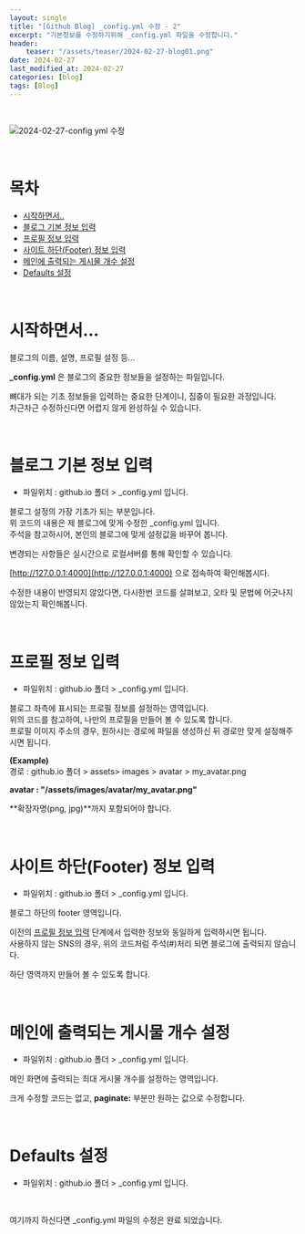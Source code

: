 ```yaml
---
layout: single
title: "[Github Blog] _config.yml 수정 - 2"
excerpt: "기본정보를 수정하기위해 _config.yml 파일을 수정합니다."
header:
    teaser: "/assets/teaser/2024-02-27-blog01.png"
date: 2024-02-27
last_modified_at: 2024-02-27
categories: [blog]
tags: [Blog]
---
```


<style>
    .gist {
        margin: 0 auto;
        width: 90%; /* 또는 원하는 너비 */
        max-height: 500px; /* 최대 높이 설정 */
        overflow: auto; /* 스크롤이 필요할 경우 스크롤 표시 */
        margin-top: 10px;
        margin-bottom: 24px;
    }
</style>

<br>

![2024-02-27-config yml 수정](https://github.com/JunbeomCho22/JunbeomCho22.github.io/assets/156159216/ea5afcc5-1b5c-4aa3-815d-104f42334688)

<br>

# 목차

 - [시작하면서..](#시작하면서)
 - [블로그 기본 정보 입력](#블로그-기본-정보-입력)
 - [프로필 정보 입력](#프로필-정보-입력)
 - [사이트 하단(Footer) 정보 입력](#사이트-하단footer-정보-입력)
 - [메인에 출력되는 게시물 개수 설정](#메인에-출력되는-게시물-개수-설정)
 - [Defaults 설정](#defaults-설정)

<br>

# 시작하면서...
블로그의 이름, 설명, 프로필 설정 등...

**_config.yml** 은 블로그의 중요한 정보들을 설정하는 파일입니다.

뼈대가 되는 기초 정보들을 입력하는 중요한 단계이니, 집중이 필요한 과정입니다.
<br>
차근차근 수정하신다면 어렵지 않게 완성하실 수 있습니다.

<br>

# 블로그 기본 정보 입력

- 파일위치 : github.io 폴더 > _config.yml 입니다.

<script src="https://gist.github.com/JunbeomCho22/a4f6d1628664e02e3792637263747469.js"></script>

블로그 설정의 가장 기초가 되는 부분입니다.
<br>
위 코드의 내용은 제 블로그에 맞게 수정한 _config.yml 입니다.
<br>
주석을 참고하시어, 본인의 블로그에 맞게 설정값을 바꾸어 봅니다.

변경되는 사항들은 실시간으로 로컬서버를 통해 확인할 수 있습니다.
<br>

[http://127.0.0.1:4000](http://127.0.0.1:4000) 으로 접속하여 확인해봅시다.

수정한 내용이 반영되지 않았다면, 다시한번 코드를 살펴보고, 오타 및 문법에 어긋나지 않았는지 확인해봅니다.

<br>

# 프로필 정보 입력

- 파일위치 : github.io 폴더 > _config.yml 입니다.

<script src="https://gist.github.com/JunbeomCho22/563c32432a62d4322bfb04a34a904cdd.js"></script>

블로그 좌측에 표시되는 프로필 정보를 설정하는 영역입니다.
<br>
위의 코드를 참고하여, 나만의 프로필을 만들어 볼 수 있도록 합니다.
<br>
프로필 이미지 주소의 경우, 원하시는 경로에 파일을 생성하신 뒤 경로만 맞게 설정해주시면 됩니다.

**(Example)**
<br>
경로 : github.io 폴더  > assets> images > avatar > my_avatar.png

**avatar           : "/assets/images/avatar/my_avatar.png"**

**확장자명(png, jpg)**까지 포함되어야 합니다.

<br>

# 사이트 하단(Footer) 정보 입력

- 파일위치 : github.io 폴더 > _config.yml 입니다.

<script src="https://gist.github.com/JunbeomCho22/fb0cd92815cb3a6596d69d386b3dad3c.js"></script>

블로그 하단의 footer 영역입니다.

이전의 [프로필 정보 입력](#프로필-정보-입력) 단계에서 입력한 정보와 동일하게 입력하시면 됩니다.
<br>
사용하지 않는 SNS의 경우, 위의 코드처럼 주석(#)처리 되면 블로그에 출력되지 않습니다.

하단 영역까지 만들어 볼 수 있도록 합니다.

<br>

# 메인에 출력되는 게시물 개수 설정

- 파일위치 : github.io 폴더 > _config.yml 입니다.

<script src="https://gist.github.com/JunbeomCho22/2163ceacb8a7b9070627684dcf238f1c.js"></script>

메인 화면에 출력되는 최대 게시물 개수를 설정하는 영역입니다.

크게 수정할 코드는 없고, **paginate:** 부분만 원하는 값으로 수정합니다.

<br>

# Defaults 설정

- 파일위치 : github.io 폴더 > _config.yml 입니다.

<script src="https://gist.github.com/JunbeomCho22/77081e538792c0ae82198fe313db0cee.js"></script>

<br>

여기까지 하신다면 _config.yml 파일의 수정은 완료 되었습니다.